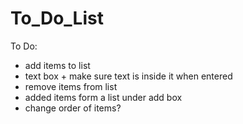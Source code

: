 # To_Do_List

To Do:
  - add items to list
  - text box + make sure text is inside it when entered
  - remove items from list
  - added items form a list under add box
  - change order of items?
